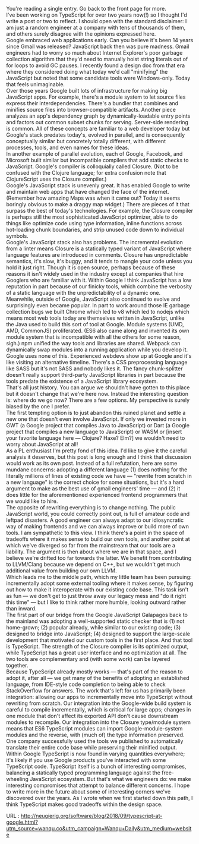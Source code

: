   You're reading a single entry.
Go back to the front page for more.  
    I've been working on TypeScript for over two years now(!) so I thought
I'd write a post or two to reflect.  I should open with the standard
disclaimer: I am just a random engineer at a company with tens of
thousands of them, and others surely disagree with the opinions
expressed here.  
    Google embraced web applications early.  Can you believe it's been 14
years since Gmail was released?  JavaScript back then was pure
madness.  Gmail engineers had to worry so much about Internet
Explorer's poor garbage collection algorithm that they'd need to
manually hoist string literals out of for loops to avoid GC pauses.  I
recently found a design doc from that era where they considered doing
what today we'd call "minifying" the JavaScript but noted that some
candidate tools were Windows-only.  Today that feels unimaginable.  
    Over those years Google built lots of infrastructure for making big
JavaScript apps.  For example, there's a module system to let source
files express their interdependencies.  There's a bundler that
combines and minifies source files into browser-compatible artifacts.
Another piece analyzes an app's dependency graph by
dynamically-loadable entry points and factors out common subset chunks
for serving.  Server-side rendering is common.  All of these concepts
are familiar to a web developer today but Google's stack predates
today's, evolved in parallel, and is consequently conceptually similar
but concretely totally different, with different processes, tools, and
even names for these ideas.  
    In another example of parallel evolution, each of Google, Facebook,
and Microsoft built similar but incompatible compilers that add static
checks to JavaScript.  Google's compiler is colloquially called
Closure. (Not to be confused with the Clojure language; for extra
confusion note that ClojureScript uses the Closure compiler.)  
    Google's JavaScript stack is unevenly great.  It has enabled Google to
write and maintain web apps that have changed the face of the
internet.  (Remember how amazing Maps was when it came out?  Today it
seems boringly obvious to make a draggy map widget.)  There are pieces
of it that surpass the best of today's technologies.  For example, the
Closure compiler is perhaps still the most sophisticated JavaScript
optimizer, able to do things like optimize code using type
information, inline functions across hot-loading chunk boundaries, and
strip unused code down to individual
symbols.  
    Google's JavaScript stack also has problems.  The incremental
evolution from a linter means Closure is a statically typed variant of
JavaScript where language features are introduced in comments.
Closure has unpredictable semantics, it's slow, it's buggy, and it
tends to mangle your code unless you hold it just right.  Though it is
open source, perhaps because of these reasons it isn't widely used in
the industry except at companies that hire Googlers who are familiar
with it.  Within Google I think JavaScript has a low reputation in
part because of our finicky tools, which combine the verbosity of a
static language with the unpredictability of a dynamic one.  
    Meanwhile, outside of Google, JavaScript also continued to evolve and
surprisingly even became popular.  In part to work around those IE
garbage collection bugs we built Chrome which led to v8 which led to
nodejs which means most web tools today are themselves written in
JavaScript, unlike the Java used to build this sort of tool at Google.
Module systems (UMD, AMD, CommonJS) proliferated.  (ES6 also came
along and invented its own module system that is incompatible with all
the others for some reason, sigh.)  npm unified the way tools and
libraries are shared.  Webpack can dynamically swap
modules into
a running application while you develop it.  
    Google uses none of this.  Experienced webdevs show up at Google and
it's like visiting an alternative timeline.  There's a CSS
preprocessing language like SASS but it's not SASS and nobody likes
it.  The fancy chunk-splitter doesn't really support third-party
JavaScript libraries in part because the tools predate the existence
of a JavaScript library ecosystem.  
    That's all just history.  You can argue we shouldn't have gotten to
this place but it doesn't change that we're here now.  Instead the
interesting question is: where do we go now?  There are a few options.
My perspective is surely biased by the one I prefer.  
    The first tempting option is to just abandon this ruined planet and
settle a new one that doesn't even involve JavaScript.  If only we
invested more in GWT (a Google project that compiles Java to
JavaScript) or Dart (a Google project that compiles a new language to
JavaScript) or WASM or [insert your favorite language here — Clojure?
Haxe? Elm?] we wouldn't need to worry about JavaScript at all!  
    As a PL enthusiast I'm pretty fond of this idea.  I'd like to give it
the careful analysis it deserves, but this post is long enough and I
think that discussion would work as its own post.  Instead of a full
refutation, here are some mundane concerns: adopting a different
language (1) does nothing for the literally millions of lines of
existing code we have — "rewrite from scratch in a new language" is
the correct choice for some situations, but it's a hard argument to make
as the best use of gmail engineers' time — and (2) it does little for
the aforementioned experienced frontend programmers that we would
like to hire.  
    The opposite of rewriting everything is to change nothing.  The public
JavaScript world, you could correctly point out, is full of amateur
code and leftpad disasters.  A good engineer can always adapt to our
idiosyncratic way of making frontends and we can always improve or
build more of own tools.  I am sympathetic to this view.  I think
there's a point in the space of tradeoffs where it makes sense to
build our own tools, and another point at which we've diverged so far
from the mainstream that our tools are a liability.  The argument is
then about where we are in that space, and I believe we're drifted too
far towards the latter.  We benefit from contributing to LLVM/Clang
because we depend on C++, but we wouldn't get much additional value
from building our own LLVM.  
    Which leads me to the middle path, which my little team has been
pursuing: incrementally adopt some external tooling where it makes
sense, by figuring out how to make it interoperate with our existing
code base.  This task isn't as fun — we don't get to just throw away
our legacy mess and "do it right this time" — but I like to think
rather more humble, looking outward rather than inward.  
    The first part of our bridge from the Google JavaScript Galapagos back
to the mainland was adopting a well-supported static checker that is
(1) not home-grown; (2) popular already, while similar to our existing
code; (3) designed to bridge into JavaScript; (4) designed to support
the large-scale development that motivated our custom tools in the
first place.  And that tool is TypeScript.  The strength of the
Closure compiler is its optimized output, while TypeScript has a great
user interface and no optimization at all.  The two tools are
complementary and (with some work) can be layered together.  
    Because TypeScript already mostly works — that's part of the reason
to adopt it, after all — we get many of the benefits of adopting an
established language, from IDE-style code completion to being able to
check StackOverflow for answers.  The work that's left for us has
primarily been integration: allowing our apps to incrementally move
into TypeScript without rewriting from scratch.  Our integration into
the Google-wide build
system is careful to
compile incrementally, which is critical for large apps; changes in
one module that don't affect its exported API don't cause downstream
modules to recompile.  Our integration into the Closure type/module
system means that ES6 TypeScript modules can import
Google-module-system modules and
the reverse, with (much of) the
type information preserved. One company successfully used the tools
we
published
to automatically translate their entire code base while preserving
their minified output.  
    Within Google TypeScript is now found in varying quantities
everywhere; it's likely if you use Google products you've interacted
with some TypeScript code.  TypeScript itself is a bunch of
interesting compromises, balancing a statically typed programming
language against the free-wheeling JavaScript ecosystem.  But that's
what we engineers do: we make interesting compromises that attempt to
balance different concerns.  I hope to write more in the future about
some of interesting corners we've discovered over the years.  As I
wrote when we first started down this
path,
I think TypeScript makes good tradeoffs within the design space.  
    
  URL : http://neugierig.org/software/blog/2018/09/typescript-at-google.html?utm_source=wanqu.co&utm_campaign=Wanqu+Daily&utm_medium=website